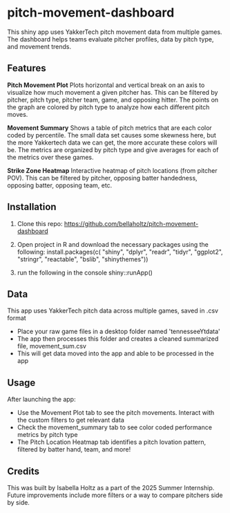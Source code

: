# pitch-movement-dashboard

This shiny app uses YakkerTech pitch movement data from multiple games. 
The dashboard helps teams evaluate pitcher profiles, data by pitch 
type, and movement trends. 

## Features
**Pitch Movement Plot**
Plots horizontal and vertical break on an axis to visualize
how much movement a given pitcher has. This can be filtered by pitcher, pitch type, 
pitcher team, game, and opposing hitter. The points on the graph are colored by 
pitch type to analyze how each different pitch moves. 

**Movement Summary**
Shows a table of pitch metrics that are each color coded by 
percentile. The small data set causes some skewness here, but the more Yakkertech 
data we can get, the more accurate these colors will be. The metrics are 
organized by pitch type and give averages for each of the metrics over these
games. 

**Strike Zone Heatmap** 
Interactive heatmap of pitch locations (from pitcher POV).
This can be filtered by pitcher, opposing batter handedness, opposing batter, 
opposing team, etc. 

## Installation

1. Clone this repo: https://github.com/bellaholtz/pitch-movement-dashboard

2. Open project in R and download the necessary packages using the following: 
install.packages(c(
"shiny", "dplyr", "readr", "tidyr", "ggplot2",
"stringr", "reactable", "bslib", "shinythemes"))

3. run the following in the console 
shiny::runApp()

## Data

This app uses YakkerTech pitch data across multiple games, saved in .csv format
- Place your raw game files in a desktop folder named 'tennesseeYtdata' 
- The app then processes this folder and creates a cleaned summarized file, 
movement_sum.csv
- This will get data moved into the app and able to be processed in the app 

## Usage 

After launching the app: 
- Use the Movement Plot tab to see the pitch movements. Interact with the custom
filters to get relevant data
- Check the movement_summary tab to see color coded performance metrics by 
pitch type 
- The Pitch Location Heatmap tab identifies a pitch lovation pattern, filtered
by batter hand, team, and more!

## Credits 

This was built by Isabella Holtz as a part of the 2025 Summer Internship. Future
improvements include more filters or a way to compare pitchers side by side. 
